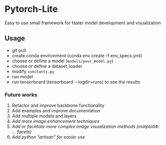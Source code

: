 # Pytorch-Lite
Easy to use small framework for faster model development and visualization 


## Usage
 - git pull 
 - create conda environment (conda env create -f env_specs.yml)
 - choose or define a model (`models/your_model.py`)
 - choose or define a dataset_loader
 - modify `constants.py`
 - run model 
 - run tensorboard (tensorboard --logdir=runs) to see the results

### Future works

 1. Refactor and improve backbone functionality
 2. Add examples and improve documentation
 3. Add multiple models and layers
 5. *Add more image enhancement techniques*
 6. *Add or facilitate more complex image visualization methods (matplotlib ... facets)*
 7. *Add python "artisan" for easier use* 